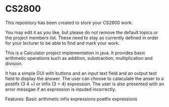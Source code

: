 # CS2800

This repository has been created to store your CS2800 work.

You may edit it as you like, but please do not remove the default topics or the project members list. These need to stay as currently defined in order for your lecturer to be able to find and mark your work.

This is a Calculator project implementation in java. It provides basic arithmetic operations such as addition, substraction, multiplication and division.

It has a simple GUI with buttons and an input text field and an output text field to display the answer. The user can choose to calaculate the anser to a postifx (3 4 +) or infix (3 + 4) expression. The user is also presented with an error messgae if an expression is inputed incorrectly.

Features:
Basic arithmetic
infix expressions
postfix expressions


